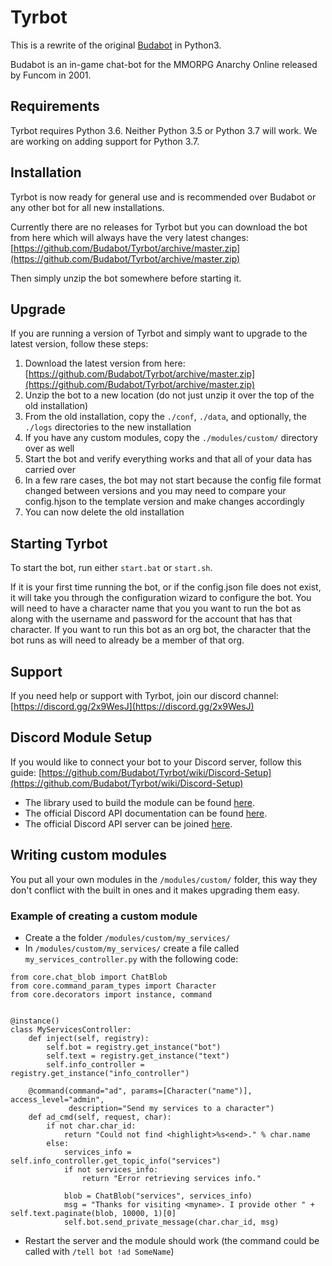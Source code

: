 # Tyrbot

This is a rewrite of the original [Budabot](https://github.com/Budabot/Budabot) in Python3.  

Budabot is an in-game chat-bot for the MMORPG Anarchy Online released by Funcom in 2001.

## Requirements
Tyrbot requires Python 3.6.  Neither Python 3.5 or Python 3.7 will work.  We are working on adding support for Python 3.7.

## Installation
Tyrbot is now ready for general use and is recommended over Budabot or any other bot for all new installations.

Currently there are no releases for Tyrbot but you can download the bot from here which will always have the very latest changes: [https://github.com/Budabot/Tyrbot/archive/master.zip](https://github.com/Budabot/Tyrbot/archive/master.zip)

Then simply unzip the bot somewhere before starting it.

## Upgrade
If you are running a version of Tyrbot and simply want to upgrade to the latest version, follow these steps:

1. Download the latest version from here: [https://github.com/Budabot/Tyrbot/archive/master.zip](https://github.com/Budabot/Tyrbot/archive/master.zip)
1. Unzip the bot to a new location (do not just unzip it over the top of the old installation)
1. From the old installation, copy the `./conf`, `./data`, and optionally, the `./logs` directories to the new installation
1. If you have any custom modules, copy the `./modules/custom/` directory over as well
1. Start the bot and verify everything works and that all of your data has carried over
1. In a few rare cases, the bot may not start because the config file format changed between versions and you may need to compare your config.hjson to the template version and make changes accordingly
1. You can now delete the old installation

## Starting Tyrbot
To start the bot, run either `start.bat` or `start.sh`.

If it is your first time running the bot, or if the config.json file does not exist, it will take you through the configuration wizard to configure the bot. You will need to have a character name that you you want to run the bot as along with the username and password for the account that has that character. If you want to run this bot as an org bot, the character that the bot runs as will need to already be a member of that org.

## Support
If you need help or support with Tyrbot, join our discord channel: [https://discord.gg/2x9WesJ](https://discord.gg/2x9WesJ)

## Discord Module Setup
If you would like to connect your bot to your Discord server, follow this guide:
[https://github.com/Budabot/Tyrbot/wiki/Discord-Setup](https://github.com/Budabot/Tyrbot/wiki/Discord-Setup)
- The library used to build the module can be found [here](https://discordpy.readthedocs.io/en/latest/index.html).
- The official Discord API documentation can be found [here](https://discordapp.com/developers/docs/intro).
- The official Discord API server can be joined [here](https://discord.gg/discord-api).


## Writing custom modules
You put all your own modules in the `/modules/custom/` folder, this way they don't conflict with the built in ones and it makes upgrading them easy.


### Example of creating a custom module
- Create a the folder `/modules/custom/my_services/`
- In `/modules/custom/my_services/` create a file called `my_services_controller.py` with the following code:

```
from core.chat_blob import ChatBlob
from core.command_param_types import Character
from core.decorators import instance, command


@instance()
class MyServicesController:
    def inject(self, registry):
        self.bot = registry.get_instance("bot")
        self.text = registry.get_instance("text")
        self.info_controller = registry.get_instance("info_controller")

    @command(command="ad", params=[Character("name")], access_level="admin",
             description="Send my services to a character")
    def ad_cmd(self, request, char):
        if not char.char_id:
            return "Could not find <highlight>%s<end>." % char.name
        else:
            services_info = self.info_controller.get_topic_info("services")
            if not services_info:
                return "Error retrieving services info."

            blob = ChatBlob("services", services_info)
            msg = "Thanks for visiting <myname>. I provide other " + self.text.paginate(blob, 10000, 1)[0]
            self.bot.send_private_message(char.char_id, msg)
```

- Restart the server and the module should work (the command could be called with `/tell bot !ad SomeName`)
